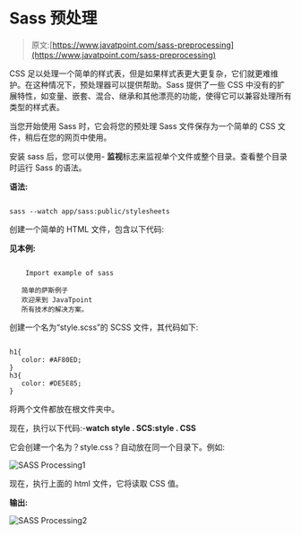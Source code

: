 # Sass 预处理

> 原文:[https://www.javatpoint.com/sass-preprocessing](https://www.javatpoint.com/sass-preprocessing)

CSS 足以处理一个简单的样式表，但是如果样式表更大更复杂，它们就更难维护。在这种情况下，预处理器可以提供帮助。Sass 提供了一些 CSS 中没有的扩展特性，如变量、嵌套、混合、继承和其他漂亮的功能，使得它可以兼容处理所有类型的样式表。

当您开始使用 Sass 时，它会将您的预处理 Sass 文件保存为一个简单的 CSS 文件，稍后在您的网页中使用。

安装 sass 后，您可以使用- **监视**标志来监视单个文件或整个目录。查看整个目录时运行 Sass 的语法。

**语法:**

```

sass --watch app/sass:public/stylesheets 

```

创建一个简单的 HTML 文件，包含以下代码:

**见本例:**

```

    Import example of sass

   简单的萨斯例子
   欢迎来到 JavaTpoint
   所有技术的解决方案。

```

创建一个名为“style.scss”的 SCSS 文件，其代码如下:

```

h1{
   color: #AF80ED;
}
h3{
   color: #DE5E85;
}

```

将两个文件都放在根文件夹中。

现在，执行以下代码:-**watch style . SCS:style . CSS**

它会创建一个名为？style.css？自动放在同一个目录下。例如:

![SASS Processing1](../Images/69a13a02c27d35b71fd068ab8917daab.png)

现在，执行上面的 html 文件，它将读取 CSS 值。

**输出:**

![SASS Processing2](../Images/7cb8b4cb021bfb7225326ea4f4f22392.png)